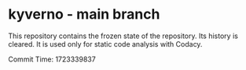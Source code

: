 # kyverno - main branch

This repository contains the frozen state of the repository.
Its history is cleared. It is used only for static code
analysis with Codacy.

Commit Time: 1723339837